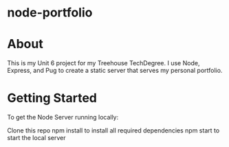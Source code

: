 # node-portfolio

# About
This is my Unit 6 project for my Treehouse TechDegree. I use Node, Express, and Pug to create a static server that serves my personal portfolio. 

# Getting Started
To get the Node Server running locally:

Clone this repo
npm install to install all required dependencies
npm start to start the local server